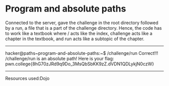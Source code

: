 # Program and absolute paths
Connected to the server, gave the challenge in the root directory followed by a run, a file that is a part of the challenge directory. Hence, the code has to work like a textbook where / acts like the index,
challenge acts like a chapter in the textbook, and run acts like a subtopic of the chapter.

***
hacker@paths~program-and-absolute-paths:~$ /challenge/run
Correct!!!
/challenge/run is an absolute path! Here is your flag:
pwn.college{8hG70zJRd9q9Do_3MsQbSbKK9zZ.dVDN1QDLykjN0czW}
***
Resources used:Dojo
